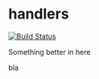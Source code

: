 # handlers

[![Build Status](https://travis-ci.org/atomisthqa/handlers.svg?branch=master)](https://travis-ci.org/atomisthqa/handlers)

Something better in here
 
bla
